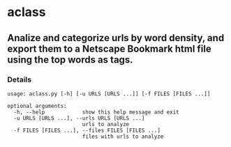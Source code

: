 # aclass

## Analize and categorize urls by word density, and export them to a Netscape Bookmark html file using the top words as tags.

### Details

```
usage: aclass.py [-h] [-u URLS [URLS ...]] [-f FILES [FILES ...]]

optional arguments:
  -h, --help            show this help message and exit
  -u URLS [URLS ...], --urls URLS [URLS ...]
                        urls to analyze
  -f FILES [FILES ...], --files FILES [FILES ...]
                        files with urls to analyze
```
